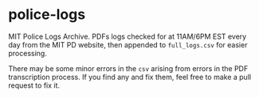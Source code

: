 # police-logs
MIT Police Logs Archive. PDFs logs checked for at 11AM/6PM EST every day from the MIT PD website, then appended to `full_logs.csv` for easier processing. 

There may be some minor errors in the `csv` arising from errors in the PDF transcription process. If you find any and fix them, feel free to make a pull request to fix it.


